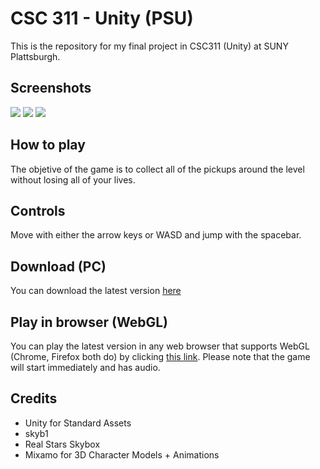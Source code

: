 # CSC 311 - Unity (PSU)

This is the repository for my final project in CSC311 (Unity) at SUNY Plattsburgh.

## Screenshots

![](https://i.imgur.com/aGM11oY.png)
![](https://i.imgur.com/ObnWvup.png)
![](https://i.imgur.com/iChLbg0.png)

## How to play

The objetive of the game is to collect all of the pickups around the level without losing all of your lives.

## Controls

 Move with either the arrow keys or WASD and jump with the spacebar.
 
## Download (PC)

You can download the latest version [here](https://github.com/MichaelGatesDev/CSC311_Unity/releases/latest)

## Play in browser (WebGL)

You can play the latest version in any web browser that supports WebGL (Chrome, Firefox both do) by clicking [this link](https://michaelgatesdev.github.io/CSC311_Unity/).
Please note that the game will start immediately and has audio.

## Credits

* Unity for Standard Assets
* skyb1
* Real Stars Skybox
* Mixamo for 3D Character Models + Animations